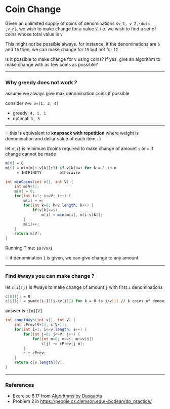# Coin Change


Given an unlimited supply of coins of denominations `$v_1, v_2,\dots  ,v_n$`, 
we wish to make change for a value `V`. i.e. we wish to find a set of coins whose total value is `V`

This might not be possible always. for instance, if the denominations are `5` and `10` then, 
we can make change for `15` but not for `12` 

Is it possible to make change for `V` using coins? If yes, give an algorithm to make change with as few coins as possible?

---

### Why greedy does not work ?

assume we always give max denomination coins if possible

consider `V=6 v=[1, 3, 4]`
* greedy: `4, 1, 1`
* optimal: `3, 3`

---

:bulb: this is equivalent to **knapsack with repetition** where weight is denomination and dollar value of each item `-1`

let `m[i]` is minimum #coins required to make change of amount `i` or `∞` if change cannot be made

```bash
m[0] = 0
m[i] = min(m[i-v[k]]+1) if v[k]<=i for k = 1 to n
     = INIFINITY        otherwise
```

```java
int minCoins(int v[], int V) {
    int m[V+1];
    m[0] = 0;
    for(int i=1; i<=V; i++) {
        m[i] = ∞;
        for(int k=0; k<v.length; k++) {
            if(v[k]<=i)
                m[i] = min(m[i], m[i-v[k]];
        }
        m[i]++;
    }
    return m[V];
}
```

Running Time: `$O(Vn)$`

:bulb: if denomination `1` is given, we can give change to any amount

---

### Find #ways you can make change ?

let `c[i][j]` is #ways to make change of amount `j` with first `i` denominations

```bash
c[0][j] = 0
c[i][j] = sum(c[i-1][j-kv[i]]) for k = 0 to j/v[i] // k coins of denomination v[i] picked
```

answer is `c[n][V]`

```java
int countWays(int v[], int V) {
    int cPrev[V+1], c[V+1];
    for(int i=1; i<=v.length; i++) {
        for(int j=0; j<=V; j++) {
            for(int m=0; m<=j; m+=v[i])
                c[j] += cPrev[j-m];
        }
        c ⬌ cPrev;
    }
    return c[v.length][V];
}
```

---

### References

* Exercise 6.17 from [Algorithms by Dasgupta](https://isbnsearch.org/isbn/0073523402)  
* Problem 2 in <https://people.cs.clemson.edu/~bcdean/dp_practice/>
